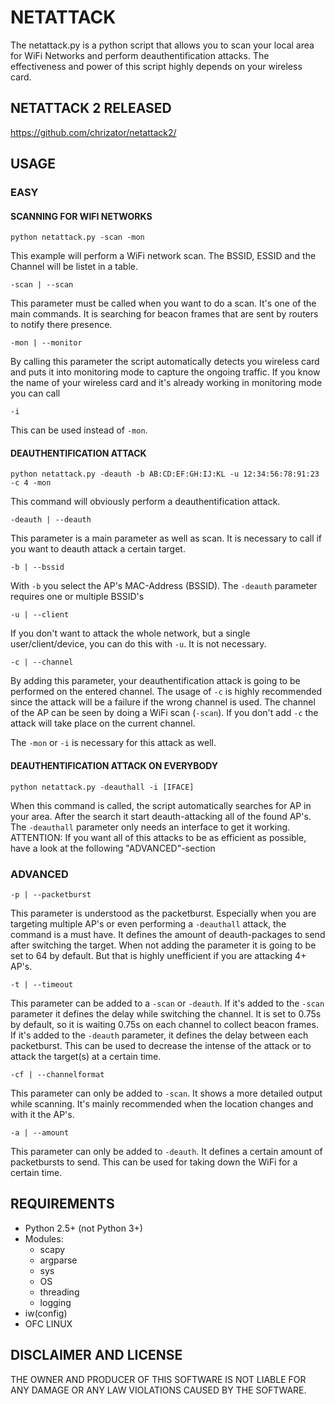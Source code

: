 # NETATTACK
The netattack.py is a python script that allows you to scan your local area for WiFi Networks and perform deauthentification attacks. The effectiveness and power of this script highly depends on your wireless card.

## NETATTACK 2 RELEASED 
https://github.com/chrizator/netattack2/
## USAGE

### EASY
#### SCANNING FOR WIFI NETWORKS
```
python netattack.py -scan -mon
```
This example will perform a WiFi network scan. The BSSID, ESSID and the Channel will be listet in a table.
```
-scan | --scan
```
This parameter must be called when you want to do a scan. It's one of the main commands. It is searching for beacon frames that are sent by routers to notify there presence.
```
-mon | --monitor
```
By calling this parameter the script automatically detects you wireless card and puts it into monitoring mode to capture the ongoing traffic.
If you know the name of your wireless card and it's already working in monitoring mode you can call 
```
-i
```
This can be used instead of ```-mon```.
#### DEAUTHENTIFICATION ATTACK
```
python netattack.py -deauth -b AB:CD:EF:GH:IJ:KL -u 12:34:56:78:91:23 -c 4 -mon
```
This command will obviously perform a deauthentification attack.
```
-deauth | --deauth
```
This parameter is a main parameter as well as scan. It is necessary to call if you want to deauth attack a certain target.
```
-b | --bssid
```
With ```-b``` you select the AP's MAC-Address (BSSID). The ```-deauth``` parameter requires one or multiple BSSID's
```
-u | --client
```
If you don't want to attack the whole network, but a single user/client/device, you can do this with ```-u```. It is not necessary.
```
-c | --channel
```
By adding this parameter, your deauthentification attack is going to be performed on the entered channel. The usage of ```-c``` is highly recommended since the attack will be a failure if the wrong channel is used. The channel of the AP can be seen by doing a WiFi scan (```-scan```). If you don't add ```-c``` the attack will take place on the current channel.

The ```-mon``` or ```-i``` is necessary for this attack as well.

#### DEAUTHENTIFICATION ATTACK ON EVERYBODY
```
python netattack.py -deauthall -i [IFACE]
```
When this command is called, the script automatically searches for AP in your area. After the search it start deauth-attacking all of the found AP's. The ```-deauthall``` parameter only needs an interface to get it working.
ATTENTION: If you want all of this attacks to be as efficient as possible, have a look at the following "ADVANCED"-section

### ADVANCED
```
-p | --packetburst
```
This parameter is understood as the packetburst. Especially when you are targeting multiple AP's or even performing a ```-deauthall``` attack, the command is a must have. It defines the amount of deauth-packages to send after switching the target. When not adding the parameter it is going to be set to 64 by default. But that is highly unefficient if you are attacking 4+ AP's. 
```
-t | --timeout
```
This parameter can be added to a ```-scan``` or ```-deauth```. If it's added to the ```-scan``` parameter it defines the delay while switching the channel. It is set to 0.75s by default, so it is waiting 0.75s on each channel to collect beacon frames.
If it's added to the ```-deauth``` parameter, it defines the delay between each packetburst. This can be used to decrease the intense of the attack or to attack the target(s) at a certain time.
```
-cf | --channelformat
```
This parameter can only be added to ```-scan```. It shows a more detailed output while scanning. It's mainly recommended when the location changes and with it the AP's.
```
-a | --amount
```
This parameter can only be added to ```-deauth```. It defines a certain amount of packetbursts to send. This can be used for taking down the WiFi for a certain time.

## REQUIREMENTS
- Python 2.5+ (not Python 3+)
- Modules:
  - scapy
  - argparse
  - sys
  - OS
  - threading
  - logging
 - iw(config)
 - OFC LINUX

## DISCLAIMER AND LICENSE
THE OWNER AND PRODUCER OF THIS SOFTWARE IS NOT LIABLE FOR ANY DAMAGE OR ANY LAW VIOLATIONS CAUSED BY THE SOFTWARE.
